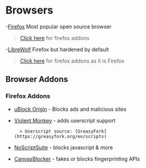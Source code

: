 # Browsers

-[Firefox](https://www.mozilla.org/en-US/firefox/new/) Most popular open source browser
> [Click here](###firefox-addons) for firefox addons

-[LibreWolf](https://librewolf.net/installation/) Firefox but hardened by default
> [Click here](###firefox-addons) for firefox addons as it is Firefox

## Browser Addons


### Firefox Addons
- [uBlock Origin](https://github.com/gorhill/uBlock) - Blocks ads and malicious sites

- [Violent Monkey](https://github.com/violentmonkey/violentmonkey) - adds userscript support

		> Userscript source: [GreasyFork](https://greasyfork.org/en/scripts)

- [NoScriptSuite](https://github.com/hackademix/noscript) - blocks javascript & more

- [CanvasBlocker](https://github.com/kkapsner/CanvasBlocker) - fakes or blocks fingerprinting APIs

